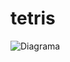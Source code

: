 # tetris

![Diagrama](http://www.plantuml.com/plantuml/png/bLLDQ-Cm4BqR_1z4JmbfOC-2GFUp-rLOsi12BqMn9uw88nj9RadB_lSTZMHBLWlB7c99JnhDcvatofMnGjlXr9Q5EKhL2orEh6g5CU-jrN8tMFXMTUfEFWDxLnPbqOlgA1fW5rl0VNFnKXRC6x1hSGB6okBFx9piqZC_u7mZ56xeY7sIfc_5EJTqrzrPOM7cX92vpmow0JK4Y2waEUlMw_Hm19FZPP44GZxNjUV68qa4dsHj3vn9PMbv0DaSxBHUMMbRuCXKIzNG2JqeXNFETbtNWb1im_QYDKHwRGyQHCtPbaQ2TeQp3yD-3nelGMgDzuiNN6lH7sHbo54pniDZMbQdCPu4N1-djFEi10yFPEL2Nio8BybGAcaNVZhqDLuN5XfK3TelLgIXCCTG9xJhmxG16xqkbZa7j__RvTHjZLb4x2ibDWD38Hmw5qukiB62tPFY8Uy4jB2tCq1J-LBa6NIN0Y59Xi9OuE_p8oXxEPRJ1uav_gN16AYd4zF6BU2vDtUsv_uLxA94rXXYmi6XFv7wQ_GsP2c3xp6854sI518NChJ7dWV-_OiR2AY4UXI6VwJ1QvIKaIZQjq3M0M4PiZKMobjTkXhInmkeGh5Rc8evalO-aNPqxc3YXcWacMhcBSaGbeHClU3ZhGQDyhM-IVn3i65gQDkyLQAMDkDsL08PBkYxJDGnYZnEfzYynPB7Nitx8ckBjEDMeUF61s0vYsvwsLuIalymdrqmlOB_SG6PNo6CVnz_0G00)
